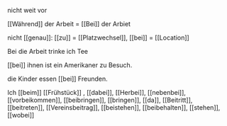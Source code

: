 nicht weit vor

[[Während]] der Arbeit = [[Bei]] der Arbiet 

nicht [[genau]]: [[zu]] = [[Platzwechsel]], [[bei]] = [[Location]]

Bei  die Arbeit trinke ich Tee

[[bei]] ihnen ist ein Amerikaner zu Besuch.  


die Kinder essen [[bei]] Freunden.

Ich [[beim]] [[Frühstück]]
, [[dabei]], [[Herbei]], [[nebenbei]], [[vorbeikommen]], [[beibringen]], [[bringen]], [[da]], [[Beitritt]], [[beitreten]], [[Vereinsbeitrag]], [[beistehen]], [[beibehalten]], [[stehen]], [[wobei]]